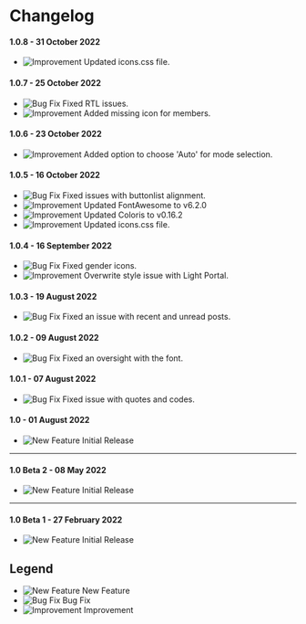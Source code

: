 # Changelog

#### 1.0.8 - 31 October 2022
- ![Improvement](https://smftricks.com/assets/changelog/tag--pencil.png) Updated icons.css file.

#### 1.0.7 - 25 October 2022
- ![Bug Fix](https://smftricks.com/assets/changelog/bug--minus.png) Fixed RTL issues.
- ![Improvement](https://smftricks.com/assets/changelog/tag--pencil.png) Added missing icon for members.

#### 1.0.6 - 23 October 2022
- ![Improvement](https://smftricks.com/assets/changelog/tag--pencil.png) Added option to choose 'Auto' for mode selection.

#### 1.0.5 - 16 October 2022
- ![Bug Fix](https://smftricks.com/assets/changelog/bug--minus.png) Fixed issues with buttonlist alignment.
- ![Improvement](https://smftricks.com/assets/changelog/tag--pencil.png) Updated FontAwesome to v6.2.0
- ![Improvement](https://smftricks.com/assets/changelog/tag--pencil.png) Updated Coloris to v0.16.2
- ![Improvement](https://smftricks.com/assets/changelog/tag--pencil.png) Updated icons.css file.

#### 1.0.4 - 16 September 2022
- ![Bug Fix](https://smftricks.com/assets/changelog/bug--minus.png) Fixed gender icons.
- ![Improvement](https://smftricks.com/assets/changelog/tag--pencil.png) Overwrite style issue with Light Portal.

#### 1.0.3 - 19 August 2022
- ![Bug Fix](https://smftricks.com/assets/changelog/bug--minus.png) Fixed an issue with recent and unread posts.

#### 1.0.2 - 09 August 2022
- ![Bug Fix](https://smftricks.com/assets/changelog/bug--minus.png) Fixed an oversight with the font.

#### 1.0.1 - 07 August 2022
- ![Bug Fix](https://smftricks.com/assets/changelog/bug--minus.png) Fixed issue with quotes and codes.

#### 1.0 - 01 August 2022
- ![New Feature](https://smftricks.com/assets/changelog/tag--plus.png) Initial Release
---
#### 1.0 Beta 2 - 08 May 2022
- ![New Feature](https://smftricks.com/assets/changelog/tag--plus.png) Initial Release
---
#### 1.0 Beta 1 - 27 February 2022
- ![New Feature](https://smftricks.com/assets/changelog/tag--plus.png) Initial Release

## Legend
- ![New Feature](https://smftricks.com/assets/changelog/tag--plus.png) New Feature
- ![Bug Fix](https://smftricks.com/assets/changelog/bug--minus.png) Bug Fix
- ![Improvement](https://smftricks.com/assets/changelog/tag--pencil.png) Improvement